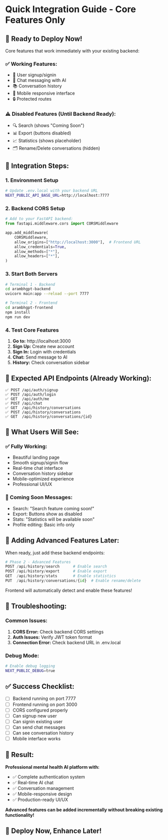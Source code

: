 # Quick Integration Guide - Core Features Only

## 🎯 **Ready to Deploy Now!**

Core features that work immediately with your existing backend:

### **✅ Working Features:**
- 🔐 User signup/signin
- 💬 Chat messaging with AI
- 📚 Conversation history
- 📱 Mobile responsive interface
- 🔒 Protected routes

### **⚠️ Disabled Features (Until Backend Ready):**
- 🔍 Search (shows "Coming Soon")
- 📊 Export (buttons disabled)
- 📈 Statistics (shows placeholder)
- 🗂️ Rename/Delete conversations (hidden)

## 🚀 **Integration Steps:**

### **1. Environment Setup**
```bash
# Update .env.local with your backend URL
NEXT_PUBLIC_API_BASE_URL=http://localhost:7777
```

### **2. Backend CORS Setup**
```python
# Add to your FastAPI backend:
from fastapi.middleware.cors import CORSMiddleware

app.add_middleware(
    CORSMiddleware,
    allow_origins=["http://localhost:3000"],  # Frontend URL
    allow_credentials=True,
    allow_methods=["*"],
    allow_headers=["*"],
)
```

### **3. Start Both Servers**
```bash
# Terminal 1 - Backend
cd arambhgpt-backend
uvicorn main:app --reload --port 7777

# Terminal 2 - Frontend  
cd arambhgpt-frontend
npm install
npm run dev
```

### **4. Test Core Features**
1. **Go to:** http://localhost:3000
2. **Sign Up:** Create new account
3. **Sign In:** Login with credentials
4. **Chat:** Send message to AI
5. **History:** Check conversation sidebar

## 🔧 **Expected API Endpoints (Already Working):**

```
✅ POST /api/auth/signup
✅ POST /api/auth/login  
✅ GET  /api/auth/me
✅ POST /api/chat
✅ GET  /api/history/conversations
✅ POST /api/history/conversations
✅ GET  /api/history/conversations/{id}
```

## 🎉 **What Users Will See:**

### **✅ Fully Working:**
- Beautiful landing page
- Smooth signup/signin flow
- Real-time chat interface
- Conversation history sidebar
- Mobile-optimized experience
- Professional UI/UX

### **🚧 Coming Soon Messages:**
- Search: "Search feature coming soon!"
- Export: Buttons show as disabled
- Stats: "Statistics will be available soon"
- Profile editing: Basic info only

## 🔄 **Adding Advanced Features Later:**

When ready, just add these backend endpoints:
```python
# Phase 2 - Advanced Features
POST /api/history/search      # Enable search
POST /api/history/export      # Enable export  
GET  /api/history/stats       # Enable statistics
PUT  /api/history/conversations/{id}  # Enable rename/delete
```

Frontend will automatically detect and enable these features!

## 🐛 **Troubleshooting:**

### **Common Issues:**
1. **CORS Error:** Check backend CORS settings
2. **Auth Issues:** Verify JWT token format
3. **Connection Error:** Check backend URL in .env.local

### **Debug Mode:**
```bash
# Enable debug logging
NEXT_PUBLIC_DEBUG=true
```

## ✅ **Success Checklist:**

- [ ] Backend running on port 7777
- [ ] Frontend running on port 3000
- [ ] CORS configured properly
- [ ] Can signup new user
- [ ] Can signin existing user
- [ ] Can send chat messages
- [ ] Can see conversation history
- [ ] Mobile interface works

## 🎯 **Result:**

**Professional mental health AI platform with:**
- ✅ Complete authentication system
- ✅ Real-time AI chat
- ✅ Conversation management
- ✅ Mobile-responsive design
- ✅ Production-ready UI/UX

**Advanced features can be added incrementally without breaking existing functionality!**

## 🚀 **Deploy Now, Enhance Later!**